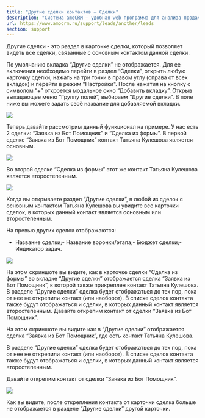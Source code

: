 ```yaml
---
title: "Другие сделки контактов — Сделки"
description: "Система amoCRM – удобная web программа для анализа продаж, доступная в режиме online из любой точки мира! Подробности узнавайте по указанным на сайте телефонам в Москве."
url: https://www.amocrm.ru/support/leads/another/leads
section: support
---
```


Другие сделки - это раздел в карточке сделки, который позволяет видеть все сделки, связанные с основным контактом данной сделки.

По умолчанию вкладка “Другие сделки” не отображается. Для ее включения необходимо перейти в раздел “Сделки”, открыть любую карточку сделки, нажать на три точки в правом углу (справа от всех вкладок) и перейти в режим "Настройки". После нажатия на кнопку с символом “+” откроется модальное окно “Добавить вкладку”. Открыв выпадающее меню “Группу полей”, выбираем “Другие сделки”. В поле ниже вы можете задать своё название для добавляемой вкладки.

![](/uploads/2022/05/another_leads2.png)

Теперь давайте рассмотрим данный функционал на примере. У нас есть 2 сделки: “Заявка из Бот Помощник” и “Сделка из формы”.
В первой сделке “Заявка из Бот Помощник” контакт Татьяна Кулешова является основным.

![](/uploads/2022/05/anotherleads.png)

Во второй сделке “Сделка из формы” этот же контакт Татьяна Кулешова является второстепенным.

![](/uploads/2022/05/another_leads4.png)

Когда вы открываете раздел “Другие сделки”, в любой из сделок с основным контактом Татьяна Кулешова вы увидите все карточки сделок, в которых данный контакт является основным или второстепенным.

На превью других сделок отображаются:

- Название сделки;- Название воронки/этапа;- Бюджет сделки;- Индикатор задач.

![](/uploads/2022/05/another_leads5.png)

На этом скриншоте вы видите, как в карточке сделки “Сделка из формы” во вкладке “Другие сделки” отображается сделка “Заявка из Бот Помощник”, к которой также прикреплен контакт Татьяна Кулешова.
В разделе “Другие сделки” сделка будет отображаться до тех пор, пока от нее не открепили контакт (или наоборот). В списке сделок контакта также будут отображаться и сделки, в которых данный контакт является второстепенным.
Давайте открепим контакт от сделки “Заявка из Бот Помощник”.

На этом скриншоте вы видите как в “Другие сделки” отображается сделка “Заявка из Бот Помощник”, где есть контакт Татьяна Кулешова.

В разделе “Другие сделки” сделка будет отображаться до тех пор, пока от нее не открепили контакт (или наоборот). В списке сделок контакта также будут отображаться и сделки, в которых данный контакт является второстепенным.

Давайте открепим контакт от сделки “Заявка из Бот Помощник”.

![](/uploads/2022/05/another_leads6.png)

Как вы видите, после открепления контакта от карточки сделка больше не отображается в разделе “Другие сделки” другой карточки.